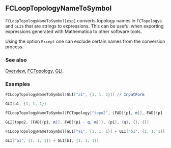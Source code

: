 ## FCLoopTopologyNameToSymbol

`FCLoopTopologyNameToSymbol[exp]` converts topology names in `FCTopology`s and `GLI`s that are strings to expressions. This can be useful when exporting expressions generated with Mathematica to other software tools.

Using the option `Except` one can exclude certain names from the conversion process.

### See also

[Overview](Extra/FeynCalc.md), [FCTopology](FCTopology.md), [GLI](GLI.md).

### Examples

```mathematica
FCLoopTopologyNameToSymbol[GLI["a1", {1, 1, 1}]] // InputForm
```

```mathematica
GLI[a1, {1, 1, 1}]
```

```mathematica
FCLoopTopologyNameToSymbol[FCTopology["topo2", {FAD[{p1, m}], FAD[{p1 - q, m}]}, {p1}, {q}, {}, {}]] // InputForm
```

```mathematica
GLI[topo2, {FAD[{p1, m}], FAD[{p1 - q, m}]}, {p1}, {q}, {}, {}]
```

```mathematica
FCLoopTopologyNameToSymbol[GLI["a1", {1, 1, 1}] + GLI["b1", {1, 1, 1}], Except -> {"a"}] // InputForm
```

```mathematica
GLI["a1", {1, 1, 1}] + GLI[b1, {1, 1, 1}]
```